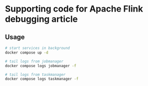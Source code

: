 # Supporting code for Apache Flink debugging article

## Usage

```sh
# start services in background
docker compose up -d

# tail logs from jobmanager
docker compose logs jobmanager -f

# tail logs from taskmanager
docker compose logs taskmanager -f
```
